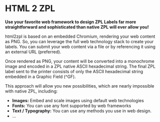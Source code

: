 # HTML 2 ZPL
**Use your favorite web framework to design ZPL Labels far more straightforward and sophisticated than native ZPL will ever allow you!**

html2zpl is based on an embedded Chromium, rendering your web content as PNG. So, you can leverage the full web technology stack to create your labels.
You can submit your web content via a file or by referencing it using an external URL (preferred).

Once rendered as PNG, your content will be converted into a monochrome image and encoded in a ZPL native ASCII hexadecimal string. 
The final ZPL label sent to the printer consists of only the ASCII hexadecimal string embedded in a Graphic Field (^GF). 

This approach will allow you new possibilities, which are nearly impossible with native ZPL, including:
* **Images:** Embed and scale images using default web technologies
* **Fonts:** You can use any font supported by web frameworks
* **Text / Typography:** You can use any methods you use in web design.
* ...
